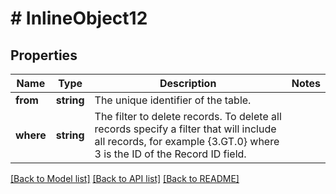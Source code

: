 # # InlineObject12

## Properties

Name | Type | Description | Notes
------------ | ------------- | ------------- | -------------
**from** | **string** | The unique identifier of the table. |
**where** | **string** | The filter to delete records. To delete all records specify a filter that will include all records, for example {3.GT.0} where 3 is the ID of the Record ID field. |

[[Back to Model list]](../../README.md#models) [[Back to API list]](../../README.md#endpoints) [[Back to README]](../../README.md)

